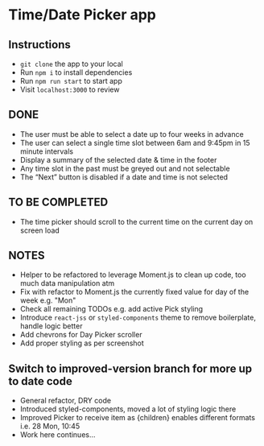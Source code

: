 # Time/Date Picker app

## Instructions

- `git clone` the app to your local
- Run `npm i` to install dependencies
- Run `npm run start` to start app
- Visit `localhost:3000` to review

## DONE

- The user must be able to select a date up to four weeks in advance
- The user can select a single time slot between 6am and 9:45pm in 15 minute intervals
- Display a summary of the selected date & time in the footer
- Any time slot in the past must be greyed out and not selectable
- The “Next” button is disabled if a date and time is not selected

## TO BE COMPLETED

- The time picker should scroll to the current time on the current day on screen load

## NOTES

- Helper to be refactored to leverage Moment.js to clean up code, too much data manipulation atm
- Fix with refactor to Moment.js the currently fixed value for day of the week e.g. "Mon"
- Check all remaining TODOs e.g. add active Pick styling
- Introduce `react-jss` or `styled-components` theme to remove boilerplate, handle logic better
- Add chevrons for Day Picker scroller
- Add proper styling as per screenshot

## Switch to improved-version branch for more up to date code

- General refactor, DRY code
- Introduced styled-components, moved a lot of styling logic there
- Improved Picker to receive item as {children} enables different formats i.e. 28 Mon, 10:45
- Work here continues...
